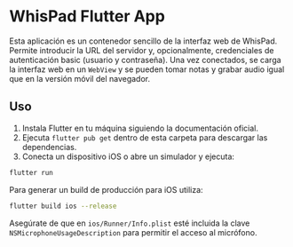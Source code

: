 # WhisPad Flutter App

Esta aplicación es un contenedor sencillo de la interfaz web de WhisPad. Permite introducir la URL del servidor y, opcionalmente, credenciales de autenticación basic (usuario y contraseña). Una vez conectados, se carga la interfaz web en un `WebView` y se pueden tomar notas y grabar audio igual que en la versión móvil del navegador.

## Uso

1. Instala Flutter en tu máquina siguiendo la documentación oficial.
2. Ejecuta `flutter pub get` dentro de esta carpeta para descargar las dependencias.
3. Conecta un dispositivo iOS o abre un simulador y ejecuta:

```bash
flutter run
```

Para generar un build de producción para iOS utiliza:

```bash
flutter build ios --release
```

Asegúrate de que en `ios/Runner/Info.plist` esté incluida la clave `NSMicrophoneUsageDescription` para permitir el acceso al micrófono.
